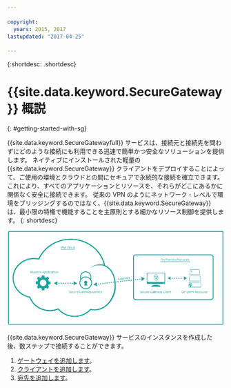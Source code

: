 ```yaml
---

copyright:
  years: 2015, 2017
lastupdated: "2017-04-25"

---
```

{:shortdesc: .shortdesc}

# {{site.data.keyword.SecureGateway}} 概説
{: #getting-started-with-sg}

{{site.data.keyword.SecureGatewayfull}} サービスは、接続元と接続先を問わずにどのような接続にも利用できる迅速で簡単かつ安全なソリューションを提供します。  ネイティブにインストールされた軽量の {{site.data.keyword.SecureGateway}} クライアントをデプロイすることによって、ご使用の環境とクラウドとの間にセキュアで永続的な接続を確立できます。  これにより、すべてのアプリケーションとリソースを、それらがどこにあるかに関係なく安全に接続できます。  従来の VPN のようにネットワーク・レベルで環境をブリッジングするのではなく、{{site.data.keyword.SecureGateway}} は、最小限の特権で機能することを主原則とする細かなリソース制御を提供します。
{: shortdesc}

![{{site.data.keyword.SecureGateway}} アーキテクチャー](./images/diagramSGW.png?raw=true "{{site.data.keyword.SecureGateway}} アーキテクチャー")

{{site.data.keyword.SecureGateway}} サービスのインスタンスを作成した後、数ステップで接続することができます。

1. [ゲートウェイを追加します](/docs/services/SecureGateway?topic=securegateway-add-sg-gw)。
2. [クライアントを追加します](/docs/services/SecureGateway?topic=securegateway-add-client)。
3. [宛先を追加します](/docs/services/SecureGateway?topic=securegateway-add-dest)。
